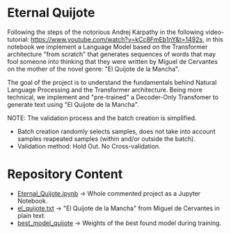 # Eternal Quijote
Following the steps of the notorious Andrej Karpathy in the following video-tutorial: https://www.youtube.com/watch?v=kCc8FmEb1nY&t=1492s, in this notebook we implement a Language Model based on the Transformer architecture "from scratch" that generates sequences of words that may fool someone into thinking that they were written by Miguel de Cervantes on the mother of the novel genre: "El Quijote de la Mancha". 

The goal of the project is to understand the fundamentals behind Natural Language Processing and the Transformer architecture. Being more technical, we implement and "pre-trained" a Decoder-Only Transfomer to generate text using "El Quijote de la Mancha".

NOTE: The validation process and the batch creation is simplified.
- Batch creation randomly selects samples, does not take into account samples reapeated samples (within and/or outside the batch).
- Validation method: Hold Out. No Cross-validation.

# Repository Content
- [Eternal_Quijote.ipynb](Eternal_Quijote.ipynb) → Whole commented project as a Jupyter Notebook.
- [el_quijote.txt](el_quijote.txt) → "El Quijote de la Mancha" from Miguel de Cervantes in plain text.
- [best_model_quijote](best_model_quijote) → Weights of the best found model during training.
